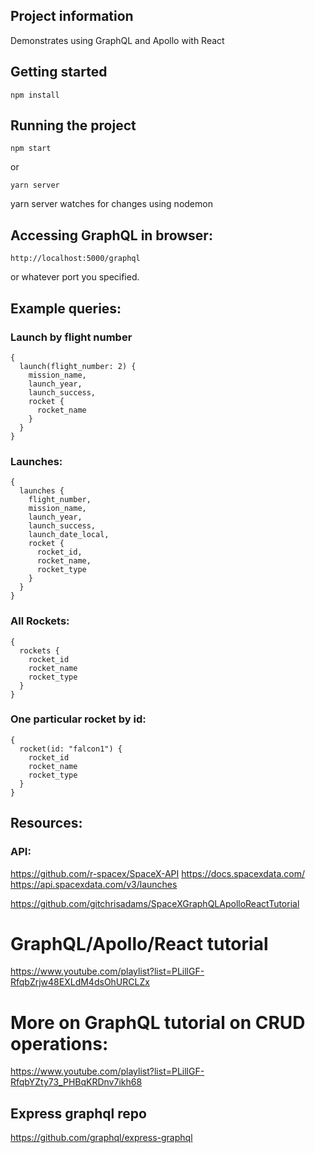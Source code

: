 ## Project information
Demonstrates using GraphQL and Apollo with React

## Getting started
```
npm install
```

## Running the project
```
npm start
```
or
```
yarn server
```
yarn server watches for changes using nodemon

## Accessing GraphQL in browser:
```
http://localhost:5000/graphql
```
or whatever port you specified.

## Example queries:
### Launch by flight number
```
{
  launch(flight_number: 2) {
    mission_name,
    launch_year,
    launch_success,
    rocket {
      rocket_name
    }
  } 
}
```

### Launches:
```
{
  launches {
    flight_number,
    mission_name,
    launch_year,
    launch_success,
    launch_date_local,
    rocket {
      rocket_id,
      rocket_name,
      rocket_type
    }
  }
}
```


### All Rockets:
```
{
  rockets {
    rocket_id
    rocket_name
    rocket_type
  }
}
```

### One particular rocket by id:
```
{
  rocket(id: "falcon1") {
    rocket_id
    rocket_name
    rocket_type
  }
}
```

## Resources:
### API:
https://github.com/r-spacex/SpaceX-API
https://docs.spacexdata.com/
https://api.spacexdata.com/v3/launches

https://github.com/gitchrisadams/SpaceXGraphQLApolloReactTutorial

# GraphQL/Apollo/React tutorial
https://www.youtube.com/playlist?list=PLillGF-RfqbZrjw48EXLdM4dsOhURCLZx

# More on GraphQL tutorial on CRUD operations:
https://www.youtube.com/playlist?list=PLillGF-RfqbYZty73_PHBqKRDnv7ikh68

## Express graphql repo
https://github.com/graphql/express-graphql